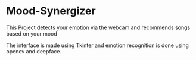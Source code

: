 # Mood-Synergizer
This Project detects your emotion via the webcam and recommends songs based on your mood

The interface is made using Tkinter and emotion recognition is done using opencv and deepface.

